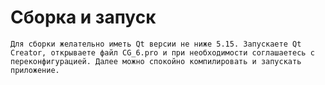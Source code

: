 # Сборка и запуск
	Для сборки желательно иметь Qt версии не ниже 5.15. Запускаете Qt Creator, открываете файл CG_6.pro и при необходимости соглашаетесь с переконфигурацией. Далее можно спокойно компилировать и запускать приложение.
	
